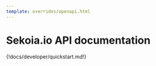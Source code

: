 ```yaml
---
template: overrides/openapi.html
---
```


# Sekoia.io API documentation

{!docs/developer/quickstart.md!}


<script>
    window.onload = ()=> {
        OpenAPIViewer.init({
            title:"Sekoia.io API Documentation",
            regions: [
                "FRA1",
                // "FRA2",
                // "MCO1",
                // "UAE1",
            ],
            urls: [
                "../../javascript/schema.json"
            ],
            menu:[
                {
                    name: "User",
                    tags: [
                        "User Authentication",
                        "me",
                        "mfa", // TODO: split 'mfa' into administration and self
                        "permissions",
                    ],
                },
                {
                    name: "Workspace",
                    tags: [
                        "customers", // TODO deprecated, get rid of it
                        "communities",
                        "api-keys",
                        "licenses",
                        "invitations",
                        "plans",
                        "sub-communities",
                        "avatars",
                        "users", // TODO set this tag on all user administration stuff
                        "roles",
                        "counters", // TODO => +Avatars
                    ],
                },
                {
                    name: "Configuration",
                    tags: [
                        "Entities",
                        "Enrichers",
                        "Callbacks",
                        "Services",
                        "Archives",
                        "Views", // TODO => + Archives
                    ]
                },
                {
                    name: "Intelligence",
                    tags: [
                        "Objects",
                        "CTI Objects", // TODO fix telemetry => Objects
                        "Indicators",
                        "Observables",
                        "Observable relationships",
                        "Exports",
                        "Kill Chains",
                        "Outgoing Feeds",
                        "Collections",
                        "MISP",
                        "TAXII",
                        "Bundles",
                        "Images",
                        "Labels",
                        "Graphs",
                        "Relationships",
                        "Reports",
                        "Support",
                        "Sources",
                        "Vulnerabilities",
                    ],
                },
                {
                    name: "Collect",
                    tags: [
                        "Intakes",
                        "Assets",
                        "Atoms",
                        "Intakes by status",
                        "Intakes errors and warnings",
                        "Intakes lag and processing lag",
                        "formats",
                        "Intake Optimization Rules",
                    ],
                },
                {
                    name: "Detection",
                    tags: [
                        "Rules",
                            "compilation-reports", // TODO sicconf => Rules
                            "rules-catalog-multi-tenant", // TODO sicconf => Rules
                            "rules-catalog", // TODO sicconf => Rules
                        "datasources",
                        "generation-modes", // TODO sicconf => Generation modes
                        "Alert filters",
                        "IOC Collections",
                        "Alerts",
                            "Alert", // TODO sicalert => Detection+Alerts
                            "Alert Entities", // TODO sicalert => Detection+Alerts
                            "Alert Rules", // TODO sicalert => Detection+Alerts
                            "Alert Sources and Targets", // TODO sicalert => Detection+Alerts
                            "Stats", // TODO sicalert => Detection+Alerts+Alert stats
                            "Alert Status", // TODO sicalert => Detection+Alerts
                            "Alert Type", // TODO sicalert => Detection+Alerts
                        "Countermeasures",
                        "Cyber Kill Chain",
                    ],
                },
                {
                    name: "Investigation",
                    tags: [
                        "Cases",
                            "Case", // TODO => Cases
                            "Comments", // TODO => + Cases
                        "Notebooks",
                        "Events",
                        "Tasks",
                    ],
                },
                {
                    name: "Automations",
                    tags: [
                        "Playbooks",
                        "Playbook actions telemetry",
                        "modules",
                        "Playbook runs",
                            "Playbooks runs", // TODO: Fix symphony => Playbook runs
                        "Node runs",
                        "Action Runs",
                        "Actions",
                        "Connector Configurations",
                        "Connectors",
                        "Module Configurations",
                        "Modules",
                        "Runs",
                        "Trigger Configurations",
                        "Triggers",
                        "SSH Keys",
                    ],
                },
                {
                    name:"Reporting",
                    tags: [
                        "Intelligence statistics",
                        "Automation statistics",
                        "Statistics",
                        "dashboards",
                        "Roy tokens use telemetry",
                        "Alert filters telemetry",
                    ]
                }
            ]
        })
    };
</script>
